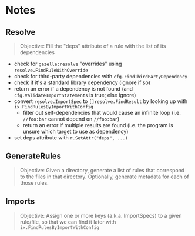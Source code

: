 # Notes

## Resolve
> Objective: Fill the "deps" attribute of a rule with the list of its dependencies
* check for `gazelle:resolve` "overrides" using `resolve.FindRuleWithOverride`
* check for third-party dependencies with `cfg.FindThirdPartyDependency`
* check if it's a standard library dependency (ignore if so)
* return an error if a dependency is not found (and `cfg.ValidateImportStatements` is true; else ignore)
* convert `resolve.ImportSpec` to `[]resolve.FindResult` by looking up with `ix.FindRulesByImportWithConfig`
  * filter out self-dependencies that would cause an infinite loop (i.e. `//foo:bar` cannot depend on `//foo:bar`)
  * return an error if multiple results are found (i.e. the program is unsure which target to use as dependency)
* set deps attribute with `r.SetAttr("deps", ...)`

## GenerateRules
> Objective: Given a directory, generate a list of rules that correspond to the files in that directory. Optionally, generate metadata for each of those rules.

## Imports
> Objective: Assign one or more keys (a.k.a. ImportSpecs) to a given rule/file, so that we can find it later with `ix.FindRulesByImportWithConfig`
